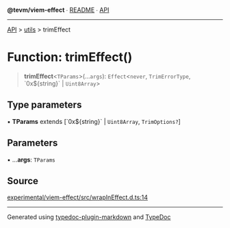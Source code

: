 **@tevm/viem-effect** ∙ [README](../../README.md) ∙ [API](../../API.md)

***

[API](../../API.md) > [utils](../README.md) > trimEffect

# Function: trimEffect()

> **trimEffect**\<`TParams`\>(...`args`): `Effect`\<`never`, `TrimErrorType`, \`0x${string}\` \| `Uint8Array`\>

## Type parameters

▪ **TParams** extends [\`0x${string}\` \| `Uint8Array`, `TrimOptions?`]

## Parameters

▪ ...**args**: `TParams`

## Source

[experimental/viem-effect/src/wrapInEffect.d.ts:14](https://github.com/evmts/tevm-monorepo/blob/main/experimental/viem-effect/src/wrapInEffect.d.ts#L14)

***
Generated using [typedoc-plugin-markdown](https://www.npmjs.com/package/typedoc-plugin-markdown) and [TypeDoc](https://typedoc.org/)
